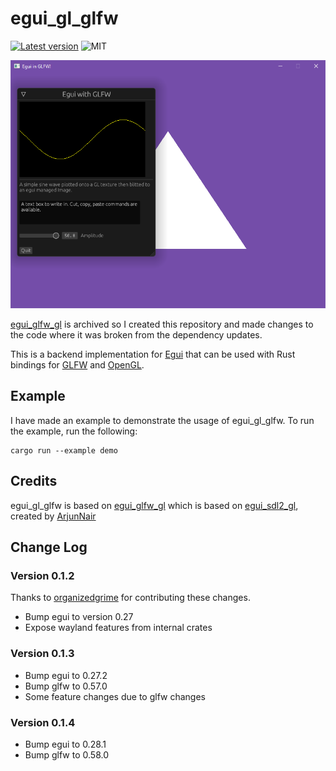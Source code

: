 # egui_gl_glfw
[![Latest version](https://img.shields.io/crates/v/egui_gl_glfw.svg)](https://crates.io/crates/egui_gl_glfw)
![MIT](https://img.shields.io/badge/license-MIT-blue.svg)

![Example screenshot](/media/screenshot.png)

[egui_glfw_gl](https://github.com/cohaereo/egui_glfw_gl) is archived so I created this repository and made changes to the code where it was broken from the dependency updates.

This is a backend implementation for [Egui](https://github.com/emilk/egui) that can be used with Rust bindings for [GLFW](https://github.com/PistonDevelopers/glfw-rs) and [OpenGL](https://github.com/brendanzab/gl-rs).

## Example
I have made an example to demonstrate the usage of egui_gl_glfw. To run the example, run the following:
```
cargo run --example demo
```

## Credits
egui_gl_glfw is based on [egui_glfw_gl](https://github.com/cohaereo/egui_glfw_gl) which is based on
[egui_sdl2_gl](https://github.com/ArjunNair/egui_sdl2_gl), created by [ArjunNair](https://github.com/ArjunNair)

## Change Log

### Version 0.1.2

Thanks to [organizedgrime](https://github.com/organizedgrime) for contributing these changes.

* Bump egui to version 0.27
* Expose wayland features from internal crates

### Version 0.1.3

* Bump egui to 0.27.2
* Bump glfw to 0.57.0
* Some feature changes due to glfw changes

### Version 0.1.4

* Bump egui to 0.28.1
* Bump glfw to 0.58.0
